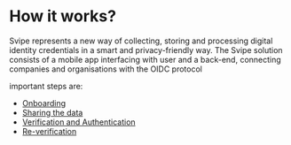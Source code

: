 # How it works?

Svipe represents a new way of collecting, storing and processing digital identity credentials in a smart and privacy-friendly way. The Svipe solution consists of a mobile app interfacing with user and a back-end, connecting companies and organisations with the OIDC protocol

important steps are:
- [Onboarding](/onboarding)
- [Sharing the data](/sharing)
- [Verification and Authentication](/verificarion)
- [Re-verification](/re-verification)
